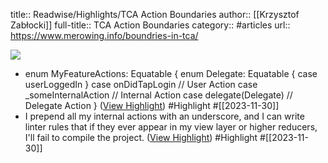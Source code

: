 title:: Readwise/Highlights/TCA Action Boundaries
author:: [[Krzysztof Zabłocki]]
full-title:: TCA Action Boundaries
category:: #articles
url:: https://www.merowing.info/boundries-in-tca/

![](https://images.unsplash.com/photo-1602454727524-bda13fbf9530?crop=entropy&cs=tinysrgb&fit=max&fm=jpg&ixid=MnwxMTc3M3wwfDF8c2VhcmNofDJ8fGJvcmRlcnxlbnwwfHx8fDE2NjAzMDUwMjE&ixlib=rb-1.2.1&q=80&w=2000)
- enum MyFeatureActions: Equatable { enum Delegate: Equatable { case userLoggedIn } case onDidTapLogin // User Action case _someInternalAction // Internal Action case delegate(Delegate) // Delegate Action } ([View Highlight](https://read.readwise.io/read/01hgf7gmja71psqqvzv6g7r70m)) #Highlight #[[2023-11-30]]
- I prepend all my internal actions with an underscore, and I can write linter rules that if they ever appear in my view layer or higher reducers, I'll fail to compile the project. ([View Highlight](https://read.readwise.io/read/01hgf7h8zfef4hgnkta1xxhg7j)) #Highlight #[[2023-11-30]]
